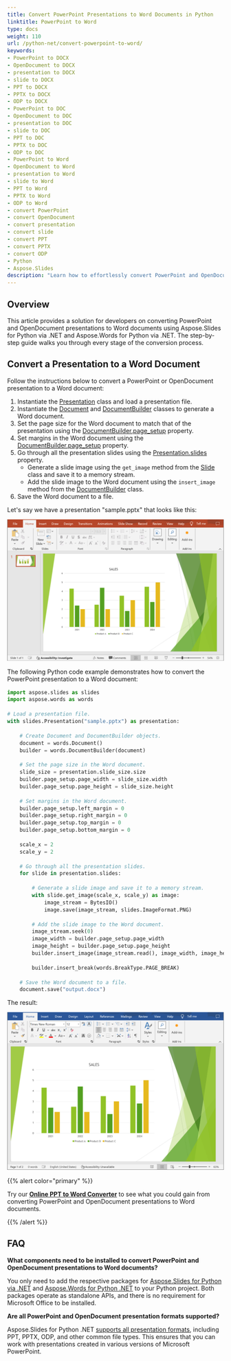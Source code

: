 ```yaml
---
title: Convert PowerPoint Presentations to Word Documents in Python
linktitle: PowerPoint to Word
type: docs
weight: 110
url: /python-net/convert-powerpoint-to-word/
keywords:
- PowerPoint to DOCX
- OpenDocument to DOCX
- presentation to DOCX
- slide to DOCX
- PPT to DOCX
- PPTX to DOCX
- ODP to DOCX
- PowerPoint to DOC
- OpenDocument to DOC
- presentation to DOC
- slide to DOC
- PPT to DOC
- PPTX to DOC
- ODP to DOC
- PowerPoint to Word
- OpenDocument to Word
- presentation to Word
- slide to Word
- PPT to Word
- PPTX to Word
- ODP to Word
- сonvert PowerPoint
- convert OpenDocument
- convert presentation
- convert slide
- convert PPT
- convert PPTX
- convert ODP
- Python
- Aspose.Slides
description: "Learn how to effortlessly convert PowerPoint and OpenDocument presentations to Word documents using Aspose.Slides for Python via .NET. Our step-by-step guide with sample Python code provides the solution for developers looking to streamline their document workflows."
---
```


## **Overview**

This article provides a solution for developers on converting PowerPoint and OpenDocument presentations to Word documents using Aspose.Slides for Python via .NET and Aspose.Words for Python via .NET. The step-by-step guide walks you through every stage of the conversion process.

## **Convert a Presentation to a Word Document**

Follow the instructions below to convert a PowerPoint or OpenDocument presentation to a Word document:

1. Instantiate the [Presentation](https://reference.aspose.com/slides/python-net/aspose.slides/presentation/) class and load a presentation file.
2. Instantiate the [Document](https://reference.aspose.com/words/python-net/aspose.words/document/) and [DocumentBuilder](https://reference.aspose.com/words/python-net/aspose.words/documentbuilder/) classes to generate a Word document.
3. Set the page size for the Word document to match that of the presentation using the [DocumentBuilder.page_setup](https://reference.aspose.com/words/python-net/aspose.words/documentbuilder/page_setup/) property.
4. Set margins in the Word document using the [DocumentBuilder.page_setup](https://reference.aspose.com/words/python-net/aspose.words/documentbuilder/page_setup/) property.
5. Go through all the presentation slides using the [Presentation.slides](https://reference.aspose.com/slides/python-net/aspose.slides/presentation/slides/) property.
    - Generate a slide image using the `get_image` method from the [Slide](https://reference.aspose.com/slides/python-net/aspose.slides/slide/) class and save it to a memory stream.
    - Add the slide image to the Word document using the `insert_image` method from the [DocumentBuilder](https://reference.aspose.com/words/python-net/aspose.words/documentbuilder/) class.
6. Save the Word document to a file.

Let's say we have a presentation "sample.pptx" that looks like this:

![PowerPoint presentation](PowerPoint.png)

The following Python code example demonstrates how to convert the PowerPoint presentation to a Word document:

```py
import aspose.slides as slides
import aspose.words as words

# Load a presentation file.
with slides.Presentation("sample.pptx") as presentation:

    # Create Document and DocumentBuilder objects.
    document = words.Document()
    builder = words.DocumentBuilder(document)

    # Set the page size in the Word document.
    slide_size = presentation.slide_size.size
    builder.page_setup.page_width = slide_size.width
    builder.page_setup.page_height = slide_size.height

    # Set margins in the Word document.
    builder.page_setup.left_margin = 0
    builder.page_setup.right_margin = 0
    builder.page_setup.top_margin = 0
    builder.page_setup.bottom_margin = 0

    scale_x = 2
    scale_y = 2

    # Go through all the presentation slides.
    for slide in presentation.slides:

        # Generate a slide image and save it to a memory stream.
        with slide.get_image(scale_x, scale_y) as image:
            image_stream = BytesIO()
            image.save(image_stream, slides.ImageFormat.PNG)

        # Add the slide image to the Word document.
        image_stream.seek(0)
        image_width = builder.page_setup.page_width
        image_height = builder.page_setup.page_height
        builder.insert_image(image_stream.read(), image_width, image_height)

        builder.insert_break(words.BreakType.PAGE_BREAK)

    # Save the Word document to a file.
    document.save("output.docx")
```

The result:

![Word document](Word.png)

{{% alert color="primary" %}} 

Try our [**Online PPT to Word Converter**](https://products.aspose.app/slides/conversion/ppt-to-word) to see what you could gain from converting PowerPoint and OpenDocument presentations to Word documents. 

{{% /alert %}}

## **FAQ**

**What components need to be installed to convert PowerPoint and OpenDocument presentations to Word documents?**

You only need to add the respective packages for [Aspose.Slides for Python via .NET](https://pypi.org/project/Aspose.Slides/) and [Aspose.Words for Python .NET](https://pypi.org/project/aspose-words/) to your Python project. Both packages operate as standalone APIs, and there is no requirement for Microsoft Office to be installed.

**Are all PowerPoint and OpenDocument presentation formats supported?**

Aspose.Slides for Python .NET [supports all presentation formats](/slides/python-net/supported-file-formats/), including PPT, PPTX, ODP, and other common file types. This ensures that you can work with presentations created in various versions of Microsoft PowerPoint.
